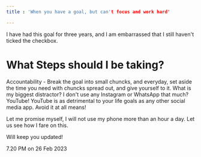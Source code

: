 ```yaml
---
title : 'When you have a goal, but can't focus and work hard'

---
```


I have had this goal for three years, and I am embarrassed that I still haven't ticked the checkbox.

# What Steps should I be taking?

Accountability - Break the goal into small chuncks, and everyday, set aside the time you need with chuncks spread out, and give yourself to it. 
What is my biggest distractor? I don't use any Instagram or WhatsApp that much? YouTube! YouTube is as detrimental to your life goals as any other social media app. Avoid it at all means! 

Let me promise myself, I will not use my phone more than an hour a day. Let us see how I fare on this. 

Will keep you updated! 

7.20 PM on 26 Feb 2023